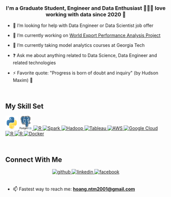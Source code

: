 
<!--
<div align="center">
<img src="https://github.com/aqnguy30/aqnguy30/blob/main/hello1.gif" align="center" style="width: 100%" />
</div>  -->

### <div align="center">I'm a Graduate Student, Engineer and Data Enthusiast 👨🏻‍💻 love working with data since 2020 🚀</div>  
  

- 🤔 I’m looking for help with Data Engineer or Data Scientist job offer


- 🔭 I’m currently working on [World Export Performance Analysis Project](https://github.com/tm-hoangnguyen/Determinants-of-Export-Performance)  
  

- 🌱 I’m currently taking model analytics courses at Georgia Tech 
  

- ❓ Ask me about anything related to Data Science, Data Engineer and related technologies  
  

- ⚡ Favorite quote: "Progress is born of doubt and inquiry" (by Hudson Maxim) 🥸  

<br/>  

## My Skill Set 
<p align="left"> <a href="https://www.python.org" target="_blank"> <img src="https://raw.githubusercontent.com/devicons/devicon/master/icons/python/python-original.svg" alt="python" width="40" height="45"/> </a> 
<a href="https://www.postgresql.org" target="_blank"> <img src="https://raw.githubusercontent.com/devicons/devicon/master/icons/postgresql/postgresql-original-wordmark.svg" alt="postgresql" width="40" height="45"/> </a> 
<a href="https://www.r-project.org/" target="_blank"> <img src="https://www.r-project.org/logo/Rlogo.png" alt="R" width="40" height="40"/> </a>
<a href="https://spark.apache.org/docs/latest/api/python/index.html" target="_blank"> <img src="https://miro.medium.com/v2/format:webp/1*nPcdyVwgcuEZiEZiRqApug.jpeg" alt="Spark" width="50" height="50"/> </a>
<a href="https://hadoop.apache.org/" target="_blank"> <img src="https://hadoop.apache.org/elephant.png" alt="Hadoop" width="40" height="40"/> </a>
<a href="https://www.tableau.com/" target="_blank"> <img src="https://matterly.io/wp-content/uploads/2022/11/Tableau-Emblem.png" alt="Tableau" width="50" height="40"/> </a>
<a href="https://aws.amazon.com/what-is-aws/?nc2=h_ql_le_int" target="_blank"> <img src="https://a0.awsstatic.com/libra-css/images/logos/aws_logo_smile_1200x630.png" alt="AWS" width="55" height="40"/> </a>
<a href="https://cloud.google.com/why-google-cloud/?hl=en"> <img src="https://cdn.icon-icons.com/icons2/2699/PNG/512/google_cloud_logo_icon_171058.png" alt="Google Cloud" width="40" height="40"/> </a>
<a href="https://www.microsoft.com/en-us/power-platform/products/power-bi/" target="_blank"> <img src="https://upload.wikimedia.org/wikipedia/commons/thumb/c/cf/New_Power_BI_Logo.svg/1200px-New_Power_BI_Logo.svg.png" alt="R" width="40" height="40"/> </a>
<a href="https://cloud.google.com/looker-bi?hl=en" target="_blank"> <img src="https://encrypted-tbn0.gstatic.com/images?q=tbn:ANd9GcT916ES4MNPoxEuDelY7fLpO-Xe6OdnbMz8EZOQmBzu3g&s" alt="R" width="50" height="45"/> </a>
<a href="https://www.docker.com/" target="_blank"> <img src="https://1000logos.net/wp-content/uploads/2021/11/Docker-Logo.png" alt="Docker" width="50" height="45"/> </a>
</p>
<br/>

## Connect With Me  
<div align="center">
<a href="https://github.com/tm-hoangnguyen" target="_blank">
<img src=https://img.shields.io/badge/github-%2324292e.svg?&style=for-the-badge&logo=github&logoColor=white alt=github style="margin-bottom: 5px;" />
</a>
<a href="https://www.linkedin.com/in/nguyenthoang/" target="_blank">
<img src=https://img.shields.io/badge/linkedin-%231E77B5.svg?&style=for-the-badge&logo=linkedin&logoColor=white alt=linkedin style="margin-bottom: 5px;" />
</a>
<a href="https://www.facebook.com/people/Nguyen-Hoang/pfbid02WXbWPPw3daA8Lk4oxo31eGVcukDr3hniQcZcHXZBuhjQfZojPqm1dzjFCC4PbgZ2l/" target="_blank">
<img src=https://img.shields.io/badge/facebook-%232E87FB.svg?&style=for-the-badge&logo=facebook&logoColor=white alt=facebook style="margin-bottom: 5px;" />
</a>
</div>  
  

<br/>  

- 📫 Fastest way to reach me: **hoang.ntm2001@gmail.com**
